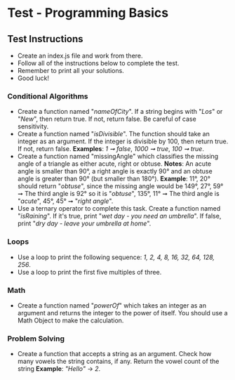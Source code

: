# Test - Programming Basics 
## Test Instructions 
* Create an index.js file and work from there. 
* Follow all of the instructions below to complete the test. 
* Remember to print all your solutions. 
* Good luck!

### Conditional Algorithms 
* Create a function named "_nameOfCity_". If a string begins with "_Los_" or "_New_", then return true. If not, return false. Be careful of case sensitivity.
* Create a function named "_isDivisible_". The function should take an integer as an argument. If the integer is divisible by 100, then return true. If not, return false. **Examples**: _1 ➞ false_, _1000 ➞ true_, _100 ➞ true_.
* Create a function named "missingAngle" which classifies the missing angle of a triangle as either acute, right or obtuse. 
**Notes**: An acute angle is smaller than 90°, a right angle is exactly 90° and an obtuse angle is greater than 90°  (but smaller than 180°). **Example**: 11°, 20° should return "_obtuse_", since the missing angle would be 149°, 27°, 59° ➞ The third angle is 92° so it is "_obtuse_", 135°, 11° ➞ The third angle is "_acute_", 45°, 45° ➞ "_right angle_".
* Use a ternary operator to complete this task. Create a function named "_isRaining_". If it's true, print "_wet day - you need an umbrella_". If false, print "_dry day - leave your umbrella at home_".

### Loops 	
* Use a loop to print the following sequence: _1, 2, 4, 8, 16, 32, 64, 128, 256_.
* Use a loop to print the first five multiples of three.

### Math 
* Create a function named "_powerOf_" which takes an integer as an argument and returns the integer to the power of itself. You should use a Math Object to make the calculation.

### Problem Solving 
* Create a function that accepts a string as an argument. Check how many vowels the string contains, if any. Return the vowel count of the string **Example**: _"Hello"_ -> _2_.
